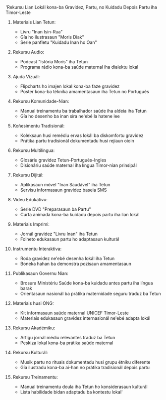 'Rekursu Lian Lokál kona-ba Gravidez, Partu, no Kuidadu Depois Partu iha Timor-Leste

1. Materiais Lian Tetun:
   - Livru "Inan Isin-Rua"
   - Gía ho ilustrasaun "Moris Diak"
   - Serie panfletu "Kuidadu Inan ho Oan"

2. Rekursu Audio:
   - Podcast "Istória Moris" iha Tetun
   - Programa rádio kona-ba saúde maternal iha dialektu lokal

3. Ajuda Vizuál:
   - Flipcharts ho imajen lokal kona-ba faze gravidez
   - Poster kona-ba téknika amamentasaun iha Tetun no Portugués

4. Rekursu Komunidade-Nian:
   - Manual treinamentu ba trabalhador saúde iha aldeia iha Tetun
   - Gía ho desenho ba inan sira ne'ebé la hatene lee

5. Koñesimentu Tradisionál:
   - Koleksaun husi remédiu ervas lokál ba diskomfortu gravidez
   - Prátika partu tradisionál dokumentadu husi rejiaun oioin

6. Rekursu Multilíngua:
   - Glosáriu gravidez Tetun-Portugués-Ingles
   - Disionáriu saúde maternal iha língua Timor-nian prinsipál

7. Rekursu Dijitál:
   - Aplikasaun móvel "Inan Saudável" iha Tetun
   - Servisu informasaun gravidez baseia SMS

8. Vídeu Edukativu:
   - Serie DVD "Preparasaun ba Partu"
   - Curta animada kona-ba kuidadu depois partu iha lian lokál

9. Materiais Imprimi:
   - Jornál gravidez "Livru Inan" iha Tetun
   - Folheto edukasaun partu ho adaptasaun kulturál

10. Instrumentu Interaktiva:
    - Roda gravidez ne'ebé desenha lokál iha Tetun
    - Boneka hahan ba demonstra pozisaun amamentasaun

11. Publikasaun Governu Nian:
    - Brosura Ministériu Saúde kona-ba kuidadu antes partu iha língua barak
    - Orientasaun nasionál ba prátika maternidade seguru traduz ba Tetun

12. Materiais husi ONG:
    - Kit informasaun saúde maternal UNICEF Timor-Leste
    - Materiais edukasaun gravidez internasionál ne'ebé adapta lokál

13. Rekursu Akadémiku:
    - Artigu jornál médiu relevantes traduz ba Tetun
    - Peskiza lokal kona-ba prátika saúde maternal

14. Rekursu Kulturál:
    - Musik partu no rituais dokumentadu husi grupu étniku diferente
    - Gía ilustradu kona-ba ai-han no prátika tradisionál depois partu

15. Rekursu Treinamentu:
    - Manual treinamentu doula iha Tetun ho konsiderasaun kulturál
    - Lista habilidade bidan adaptadu ba kontestu lokal'